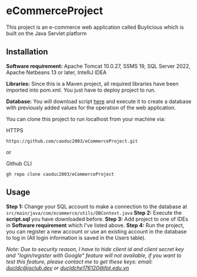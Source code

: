 # eCommerceProject
This project is an e-commerce web application called Buylicious which is built on the Java Servlet platform

## Installation

**Software requirement:** Apache Tomcat 10.0.27, SSMS 19, SQL Server 2022,  Apache Netbeans 13 or later, IntelliJ IDEA

**Libraries:** Since this is a Maven project, all required libraries have been imported into pom.xml. You just have to deploy project to run.

**Database:** You will download script [here](https://drive.google.com/file/d/1e3FOU2VIK77_Umqjj839ZsSrBdO6B8cz/view?usp=sharing) and execute it to create a database with previously added values for the operation of the web application.

You can clone this project to run localhost from your machine via:

HTTPS

    https://github.com/caoduc2003/eCommerceProject.git
or

Github CLI

    gh repo clone caoduc2003/eCommerceProject
    
## Usage
**Step 1:**  Change your SQL account to make a connection to the database at `src/main/java/com/ecommerce/utils/DBContext.java`
**Step 2:** Execute the **script.sql** you have downloaded before.
**Step 3:** Add project to one of IDEs in **Software requirement** which I've listed above.
**Step 4:** Run the project, you can register a new account or use an existing account in the database to log in (All login information is saved in the Users table).

*Note: Due to security reason, I have to hide client id and client secret key and "login/register with Google" feature will not available, if you want to test this feature, please contact me to get these keys: email: ducldc@jsclub.dev or ducldche176120@fpt.edu.vn*

   

